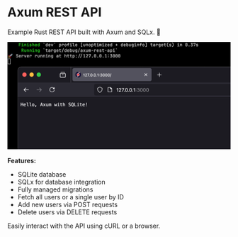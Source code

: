 # Axum REST API

Example Rust REST API built with Axum and SQLx. 🤝

![Axum REST API](preview.png)

**Features:**

- SQLite database
- SQLx for database integration
- Fully managed migrations
- Fetch all users or a single user by ID
- Add new users via POST requests
- Delete users via DELETE requests

Easily interact with the API using cURL or a browser.
